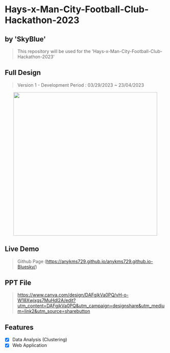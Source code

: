 # Hays-x-Man-City-Football-Club-Hackathon-2023
## by 'SkyBlue'
> This repository will be used for the 'Hays-x-Man-City-Football-Club-Hackathon-2023'

## Full Design
> Version 1 - Development Period : 03/29/2023 ~ 23/04/2023
<p align="center">
<img src="https://user-images.githubusercontent.com/56642855/234045277-9ca8d064-7adc-4707-85de-f56f64ce7fdd.gif", height="450px">
</p>

## Live Demo
> Github Page (https://anykms729.github.io/anykms729.github.io-Bluesky/)

## PPT File 
> https://www.canva.com/design/DAFgjkVa0PQ/vH-o-W18Xwjxgs7MuHdl2A/edit?utm_content=DAFgjkVa0PQ&utm_campaign=designshare&utm_medium=link2&utm_source=sharebutton

## Features
* [x] Data Analysis (Clustering)
* [x] Web Application
